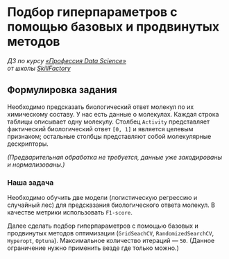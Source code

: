 # Подбор гиперпараметров с помощью базовых и продвинутых методов

*ДЗ по курсу [«Профессия Data Science»](https://lms.skillfactory.ru/courses/course-v1:Skillfactory+DST-PRO+15APR2020/about)\
от школы [SkillFactory](https://skillfactory.ru)*

## Формулировка задания

Необходимо предсказать биологический ответ молекул по их химическому составу. У нас есть данные о молекулах. Каждая строка таблицы описывает одну молекулу. Столбец `Activity` представляет фактический биологический ответ `[0, 1]` и является целевым признаком; остальные столбцы представляют собой молекулярные дескрипторы.

*(Предварительная обработка не требуется, данные уже закодированы и нормализованы.)*

### Наша задача

Необходимо обучить две модели (логистическую регрессию и случайный лес) для предсказания биологического ответа молекул. В качестве метрики использовать `F1-score`.

Далее сделать подбор гиперпараметров с помощью базовых и продвинутых методов оптимизации (`GridSeachCV`, `RandomizedSearchCV`, `Hyperopt`, `Optuna`). Максимальное количество итераций — `50`. (Данное ограничение нужно применить везде где только можно.)